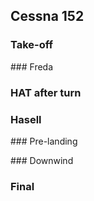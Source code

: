 Cessna 152
---

### Take-off

### Freda

### HAT after turn

### Hasell

### Pre-landing

### Downwind

### Final
